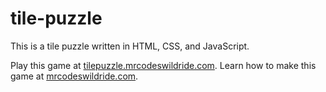 # tile-puzzle

This is a tile puzzle written in HTML, CSS, and JavaScript.

Play this game at [tilepuzzle.mrcodeswildride.com](https://tilepuzzle.mrcodeswildride.com/).
Learn how to make this game at [mrcodeswildride.com](https://www.mrcodeswildride.com/).